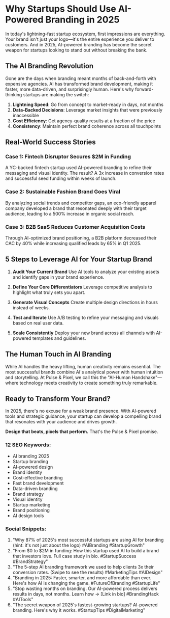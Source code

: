 # Why Startups Should Use AI-Powered Branding in 2025

In today's lightning-fast startup ecosystem, first impressions are everything. Your brand isn't just your logo—it's the entire experience you deliver to customers. And in 2025, AI-powered branding has become the secret weapon for startups looking to stand out without breaking the bank.

## The AI Branding Revolution

Gone are the days when branding meant months of back-and-forth with expensive agencies. AI has transformed brand development, making it faster, more data-driven, and surprisingly human. Here's why forward-thinking startups are making the switch:

1. **Lightning Speed**: Go from concept to market-ready in days, not months
2. **Data-Backed Decisions**: Leverage market insights that were previously inaccessible
3. **Cost Efficiency**: Get agency-quality results at a fraction of the price
4. **Consistency**: Maintain perfect brand coherence across all touchpoints

## Real-World Success Stories

### Case 1: Fintech Disruptor Secures $2M in Funding
A YC-backed fintech startup used AI-powered branding to refine their messaging and visual identity. The result? A 3x increase in conversion rates and successful seed funding within weeks of launch.

### Case 2: Sustainable Fashion Brand Goes Viral
By analyzing social trends and competitor gaps, an eco-friendly apparel company developed a brand that resonated deeply with their target audience, leading to a 500% increase in organic social reach.

### Case 3: B2B SaaS Reduces Customer Acquisition Costs
Through AI-optimized brand positioning, a B2B platform decreased their CAC by 40% while increasing qualified leads by 65% in Q1 2025.

## 5 Steps to Leverage AI for Your Startup Brand

1. **Audit Your Current Brand**
   Use AI tools to analyze your existing assets and identify gaps in your brand experience.

2. **Define Your Core Differentiators**
   Leverage competitive analysis to highlight what truly sets you apart.

3. **Generate Visual Concepts**
   Create multiple design directions in hours instead of weeks.

4. **Test and Iterate**
   Use A/B testing to refine your messaging and visuals based on real user data.

5. **Scale Consistently**
   Deploy your new brand across all channels with AI-powered templates and guidelines.

## The Human Touch in AI Branding

While AI handles the heavy lifting, human creativity remains essential. The most successful brands combine AI's analytical power with human intuition and storytelling. At Pulse & Pixel, we call this the "AI-Human Handshake"—where technology meets creativity to create something truly remarkable.

## Ready to Transform Your Brand?

In 2025, there's no excuse for a weak brand presence. With AI-powered tools and strategic guidance, your startup can develop a compelling brand that resonates with your audience and drives growth.

**Design that beats, pixels that perform.** That's the Pulse & Pixel promise.

### 12 SEO Keywords:
- AI branding 2025
- Startup branding
- AI-powered design
- Brand identity
- Cost-effective branding
- Fast brand development
- Data-driven branding
- Brand strategy
- Visual identity
- Startup marketing
- Brand positioning
- AI design tools

### Social Snippets:
1. "Why 87% of 2025's most successful startups are using AI for branding (hint: it's not just about the logo) #AIBranding #StartupGrowth"
2. "From $0 to $2M in funding: How this startup used AI to build a brand that investors love. Full case study in bio. #StartupSuccess #BrandStrategy"
3. "The 5-step AI branding framework we used to help clients 3x their conversion rates. (Swipe to see the results) #MarketingTips #AIDesign"
4. "Branding in 2025: Faster, smarter, and more affordable than ever. Here's how AI is changing the game. #FutureOfBranding #StartupLife"
5. "Stop wasting months on branding. Our AI-powered process delivers results in days, not months. Learn how → [Link in bio] #BrandingHack #AITools"
6. "The secret weapon of 2025's fastest-growing startups? AI-powered branding. Here's why it works. #StartupTips #DigitalMarketing"
